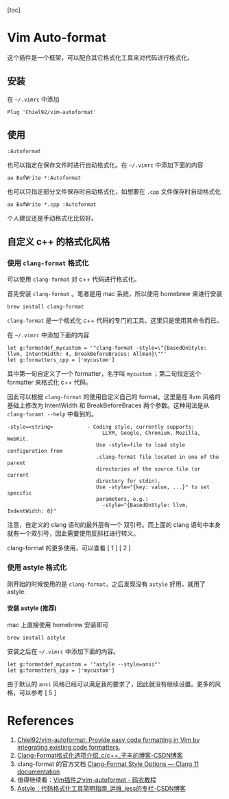 [toc]

# Vim Auto-format

这个插件是一个框架，可以配合其它格式化工具来对代码进行格式化。


## 安装

在 `~/.vimrc` 中添加

```
Plug 'Chiel92/vim-autoformat'
```

## 使用

```
:Autoformat
```

也可以指定在保存文件时进行自动格式化。在 `~/.vimrc` 中添加下面的内容

```
au BufWrite *:Autoformat
```

也可以只指定部分文件保存时自动格式化，如想要在 `.cpp` 文件保存时自动格式化

```
au BufWrite *.cpp :Autoformat
```

个人建议还是手动格式化比较好。

## 自定义 c++ 的格式化风格

### 使用 `clang-format` 格式化

可以使用 `clang-format` 对 c++ 代码进行格式化。

首先安装 `clang-format` 。笔者是用 mac 系统，所以使用 homebrew 来进行安装

```
brew install clang-format
```

`clang-format` 是一个格式化 c++ 代码的专门的工具。这里只是使用其命令而已。

在 `~/.vimrc` 中添加下面的内容

```
let g:formatdef_mycustom = '"clang-format -style=\"{BasedOnStyle: llvm, IntentWidth: 4, BreakBeforeBraces: Allman}\""' 
let g:formatters_cpp = ['mycustom']
```

其中第一句自定义了一个 formatter，名字叫 `mycustom` ；第二句指定这个 formatter 来格式化 c++ 代码。

因此可以根据 `clang-format` 的使用自定义自己的 format。这里是在 llvm 风格的基础上修改为 IntentWidth 和 BreakBeforeBraces 两个参数。这种用法是从 `clang-foramt --help` 中看到的。

```
-style=<string>           - Coding style, currently supports:
                               LLVM, Google, Chromium, Mozilla, WebKit.
                             Use -style=file to load style configuration from
                             .clang-format file located in one of the parent
                             directories of the source file (or current
                             directory for stdin).
                             Use -style="{key: value, ...}" to set specific
                             parameters, e.g.:
                               -style="{BasedOnStyle: llvm, IndentWidth: 8}"

```

注意，自定义的 clang 语句的最外层有一个 双引号。而上面的 clang 语句中本身就有一个双引号，因此需要使用反斜杠进行转义。

clang-format 的更多使用，可以查看 [ 1 ] [ 2 ]

### 使用 astyle 格式化

刚开始的时候使用的是 `clang-format`，之后发现没有 `astyle` 好用，就用了 astyle.

#### 安装 astyle (推荐)

mac 上直接使用 homebrew 安装即可

```
brew install astyle
```

安装之后在 `~/.vimrc` 中添加下面的内容。

```
let g:formatdef_mycustom = '"astyle --style=ansi"' 
let g:formatters_cpp = ['mycustom']
```

由于默认的 `ansi`  风格已经可以满足我的要求了，因此就没有继续设置。更多的风格，可以参考 [ 5 ]

# References

1. [Chiel92/vim-autoformat: Provide easy code formatting in Vim by integrating existing code formatters.](https://github.com/Chiel92/vim-autoformat)
2. [Clang-Format格式化选项介绍_c/c++_子丰的博客-CSDN博客](https://blog.csdn.net/softimite_zifeng/article/details/78357898)
3. clang-format 的官方文档 [Clang-Format Style Options — Clang 11 documentation](https://clang.llvm.org/docs/ClangFormatStyleOptions.html)
4. 值得继续看：[Vim插件之vim-autoformat - 码农教程](http://www.manongjc.com/article/35909.html)
5. [Astyle：代码格式化工具简明指南_运维_jess的专栏-CSDN博客](https://blog.csdn.net/xiaotao2004/article/details/1560538)

